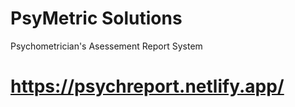 # PsyMetric Solutions
Psychometrician's Asessement Report System
# https://psychreport.netlify.app/
